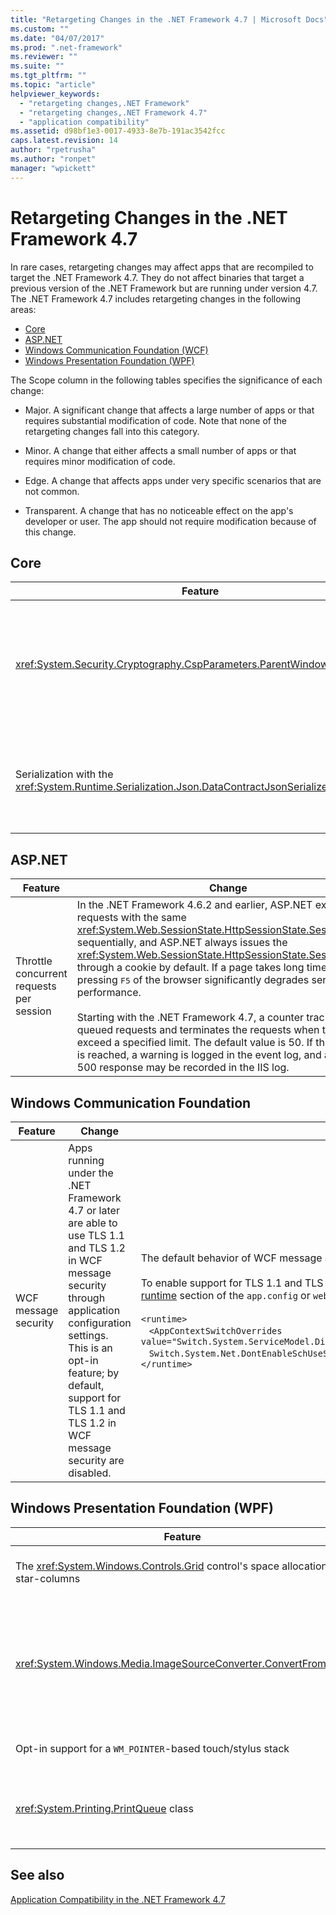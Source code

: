 ```yaml
---
title: "Retargeting Changes in the .NET Framework 4.7 | Microsoft Docs"
ms.custom: ""
ms.date: "04/07/2017"
ms.prod: ".net-framework"
ms.reviewer: ""
ms.suite: ""
ms.tgt_pltfrm: ""
ms.topic: "article"
helpviewer_keywords: 
  - "retargeting changes,.NET Framework"
  - "retargeting changes,.NET Framework 4.7"
  - "application compatibility"
ms.assetid: d98bf1e3-0017-4933-8e7b-191ac3542fcc
caps.latest.revision: 14
author: "rpetrusha"
ms.author: "ronpet"
manager: "wpickett"
---
```

# Retargeting Changes in the .NET Framework 4.7

In rare cases, retargeting changes may affect apps that are recompiled to target the .NET Framework 4.7. They do not affect binaries that target a previous version of the .NET Framework but are running under version 4.7. The .NET Framework 4.7 includes retargeting changes in the following areas:  

-   [Core](#Core)  
-   [ASP.NET](#asp) 
-   [Windows Communication Foundation (WCF)](#WCF)  
-   [Windows Presentation Foundation (WPF)](#WPF)
 
 The Scope column in the following tables specifies the significance of each change:  
  
-   Major. A significant change that affects a large number of apps or that requires substantial modification of code. Note that none of the retargeting changes fall into this category.  
  
-   Minor. A change that either affects a small number of apps or that requires minor modification of code.  
  
-   Edge. A change that affects apps under very specific scenarios that are not common.  
  
-   Transparent. A change that has no noticeable effect on the app's developer or user. The app should not require modification because of this change.  
  
## <a name="Core" /> Core

| Feature | Change | Impact | Scope |
|----|----|----|----|
|<xref:System.Security.Cryptography.CspParameters.ParentWindowHandle%2A> | Applications that target the .NET Framework 4.6.2 and earlier versions expect the value assigned to this property to be an <xref:System.IntPtr> to the specified location in memory where the HWND value resides.<br/></br>Starting with apps that target the .NET Framework 4.7, a Windows Forms application can set the value of this property with code like the following: <br/><br/>` cspParameters.ParentWindowHandle = form.Handle; ` | Apps that find this change of behavior inconvenient can opt out of the new behavior. Similarly, apps that target earlier versions of the .NET Framework but are running on the .NET Framework 4.7 can opt into the new behavior. For more information, see [Mitigation: CspParameters.ParentWindowHandle Expects an HWND](../../../docs/framework/migration-guide/mitigation-cspparameters-parentwindowhandle-expects-an-hwnd.md). | Minor |
| Serialization with the <xref:System.Runtime.Serialization.Json.DataContractJsonSerializer> | Starting with apps that target the .NET Framework 4.7, the serialization of control characters with the <xref:System.Runtime.Serialization.Json.DataContractJsonSerializer> is now compatible with ECMAScript V6 and V8 | This change conforms to the ECMAScript standard and should have little impact. If it does, a compatibility switch is available to restore the previous behavior. For more information, see [Mitigation: Serialization of Control Characters with the DataContractJsonSerializer](../../../docs/framework/migration-guide/mitigation-serialization-control-characters.md)  | Edge |

## <a name="asp" /> ASP.NET

| Feature  |Change  |Impact | Scope | 
---------|---------|---------|-----|
Throttle concurrent requests per session | In the .NET Framework 4.6.2 and earlier, ASP.NET executes requests with the same <xref:System.Web.SessionState.HttpSessionState.SessionID%2A> sequentially, and ASP.NET always issues the <xref:System.Web.SessionState.HttpSessionState.SessionID%2A> through a cookie by default. If a page takes long time to load, pressing <kbd>F5</kbd> of the browser significantly degrades server performance.<br/><br/>Starting with the .NET Framework 4.7, a counter tracks the queued requests and terminates the requests when they exceed a specified limit. The default value is 50. If the the limit is reached, a warning is logged in the event log, and an HTTP 500 response may be recorded in the IIS log.|This change can improve overall server performance.<br/><br/>To restore the old behavior, you can add the following setting to your web.config file to opt out of the new behavior.<br/><br/>`<appSettings>`<br/>&nbsp;&nbsp;&nbsp;`<add key="aspnet:RequestQueueLimitPerSession" value="2147483647"/>`<br/>`</appSettings>` | Edge |

## <a name="WCF" /> Windows Communication Foundation

| Feature  |Change  |Impact | Scope | 
---------|---------|---------|-----|
| WCF message security | Apps running under the .NET Framework 4.7 or later are able to use TLS 1.1 and TLS 1.2 in WCF message security through application configuration settings. This is an opt-in feature; by default, support for TLS 1.1 and TLS 1.2 in WCF message security are disabled. | The default behavior of WCF message security remains unchanged. <br/><br/> To enable support for TLS 1.1 and TLS 1.2, add the following configuration setting to the [runtime](~/docs/framework/configure-apps/file-schema/runtime/runtime-element.md) section of the `app.config` or `web.config` file:  <br/><br/>`<runtime>` <br/> &nbsp;&nbsp;&nbsp;`<AppContextSwitchOverrides value="Switch.System.ServiceModel.DisableUsingServicePointManagerSecurityProtocols=false;`<br/>&nbsp;&nbsp;&nbsp;`Switch.System.Net.DontEnableSchUseStrongCrypto=false" />`<br/>`</runtime>` | Edge |         

## <a name="WPF" /> Windows Presentation Foundation (WPF)  

| Feature | Change | Impact | Scope |
|---|---|---|---|
| The <xref:System.Windows.Controls.Grid> control's space allocation to star-columns | Starting with apps that target the .NET Framework 4.7, WPF replaces the algorithm that the <xref:System.Windows.Controls.Grid> control uses to allocate space to \*-columns.md) | For applications that target the versions of the .NET Framework starting with the .NET Framework 4.7, this change affects the actual width assigned to \*-columns in a number of cases. If this change is undesirable, the previous algorithm can continue to be applied by adding a entry to the application configuration file. For more information, see [Mitigation: Grid Control's Space Allocation to Star-columns](../../../docs/framework/migration-guide/mitigation-grid-control.md). | Minor |
| <xref:System.Windows.Media.ImageSourceConverter.ConvertFrom%2A> | In applications that target the .NET Framework 4.6.2 and earlier versions, an error in the exception handling code for the <xref:System.Windows.Media.ImageSourceConverter.ConvertFrom%2A> method caused a <xref:System.NullReferenceException>  to be thrown instead of the intended exception (such as a <xref:System.IO.DirectoryNotFoundException> or a <xref:System.IO.FileNotFoundException>.<br/><br/>Starting with apps that target the .NET Framework 4.7, the correct exception is thrown.  | Applications that target the .NET Framework 4.7 and that depend on handling a <xref:System.NullReferenceException> can restore the previous behavior by adding the following to the configuration setting to the [runtime](~/docs/framework/configure-apps/file-schema/runtime/runtime-element.md) section of the `app.config` file: <br/><br/>`<runtime>`<br/>&nbsp;&nbsp;&nbsp;`<AppContextSwitchOverrides value="Switch.System.Windows.Media.ImageSourceConverter.OverrideExceptionWithNullReferenceException=true"/>`<br/>`</runtime>`| Edge | 
| Opt-in support for a `WM_POINTER`-based touch/stylus stack | Starting with apps that target the .NET Framework 4.7, WPF adds support for an optional `WM_POINTER-based touch.  | This is an opt-in feature that is available on Windows systems starting with Windows 10 Creators Update. WPF apps that do not explicitly opt in to pointer-based touch/stylus support are unaffected. For more information, see [Mitigation: Pointer-based Touch and Stylus Support](../Topic/Mitigation:%20Pointer-based%20Touch%20and%20Stylus%20Support.md). | Edge |
| <xref:System.Printing.PrintQueue> class | Starting with the .NET Framework 4.7, WPF printing APIs using <xref:System.Printing.PrintQueue> by default call the Windows Print Document Package API instead of the now-deprecated XPS Print API.<br/><br/>The old printing stack continues to work as before on older Windows versions. | Neither users nor developers should see any changes in behavior or API usage. <br/><br/>To use the old stack in Windows 10 Creators Update, set the `UseXpsOMPrinting` `REG_DWORD` value of the `HKEY_CURRENT_USER\Software\Microsoft.NETFramework\Windows Presentation Foundation\Printing` registry key to 1. | Edge | 
## See also
[Application Compatibility in the .NET Framework 4.7](Application%20Compatibility%20in%20the%20.NET%20Framework%204.7.md)
